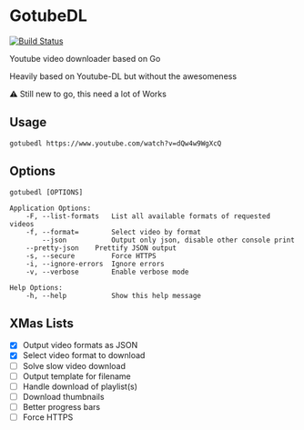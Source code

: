 # GotubeDL

[![Build Status](https://travis-ci.org/sapher/gotubedl.svg?branch=master)](https://travis-ci.org/sapher/gotubedl)

Youtube video downloader based on Go

Heavily based on Youtube-DL but without the awesomeness

:warning: Still new to go, this need a lot of Works

## Usage

`gotubedl https://www.youtube.com/watch?v=dQw4w9WgXcQ`

## Options

    gotubedl [OPTIONS]

    Application Options:
        -F, --list-formats   List all available formats of requested videos
        -f, --format=        Select video by format
            --json           Output only json, disable other console print
        --pretty-json    Prettify JSON output
        -s, --secure         Force HTTPS
        -i, --ignore-errors  Ignore errors
        -v, --verbose        Enable verbose mode

    Help Options:
        -h, --help           Show this help message

## XMas Lists

- [X] Output video formats as JSON
- [X] Select video format to download
- [ ] Solve slow video download
- [ ] Output template for filename
- [ ] Handle download of playlist(s)
- [ ] Download thumbnails
- [ ] Better progress bars
- [ ] Force HTTPS